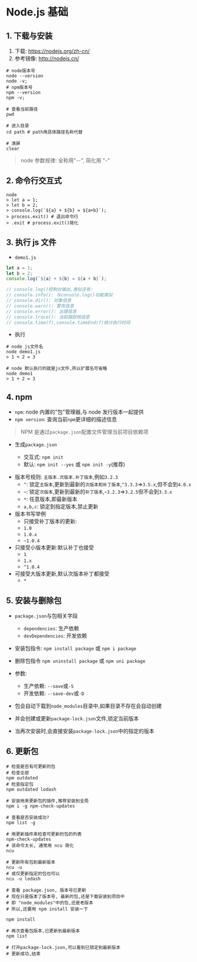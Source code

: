 # Node.js 基础

## 1. 下载与安装

1. 下载: <https://nodejs.org/zh-cn/>
2. 参考镜像: <http://nodejs.cn/>

```shell
# node版本号
node --version
node -v;
# npm版本号
npm --version
npm -v;

# 查看当前路径
pwd

# 进入目录
cd path # path用具体路径名称代替

# 清屏
clear

```

> node 参数规律: 全称用"--", 简化用 "-"

## 2. 命令行交互式

```shell
node
> let a = 1;
> let b = 2;
> console.log(`${a} + ${b} = ${a+b}`);
> process.exit() # 退出命令行
> .exit # process.exit()简化
```

## 3. 执行 js 文件

- `demo1.js`

```js
let a = 1;
let b = 2;
console.log(`${a} + ${b} = ${a + b}`);

// console.log()控制台输出,类似还有:
// console.info(): 与console.log()功能类似
// console.dir(): 对象信息
// console.warn(): 警告信息
// console.error(): 出错信息
// console.trace(): 当前跟踪栈信息
// console.time(f),console.timeEnd(f)统计执行时间
```

- 执行

```shell
# node js文件名
node demo1.js
> 1 + 2 = 3

# node 默认执行的就是js文件,所以扩展名可省略
node demo1
> 1 + 2 = 3
```

## 4. npm

- `npm`: node 内置的"包"管理器,与 node 发行版本一起提供
- `npm version`: 查询当前`npm`更详细的描述信息

> NPM 是通过`package.json`配置文件管理当前项目依赖项

- 生成`package.json`

  - 交互式: `npm init`
  - 默认: `npm init --yes` 或 `npm init -y`(推荐)

<!-- ^4.17.21:
4: 主版本
17: 次版本
21: 补丁/修复 -->

- 版本号规则: `主版本.次版本.补丁版本`,例如`3.2.3`
  - `^`: 锁定`主版本`,更新到最新的`次版本和补丁版本`,`^3.3.3`=>`3.5.x`,但不会到`4.0.x`
  - `~`: 锁定`次版本`,更新到最新的`补丁版本`,`~3.2.3`=>`3.2.5`但不会到`3.3.x`
  - `*`: 任意版本,即最新版本
  - `a,b,c`: 锁定到指定版本,禁止更新
- 版本书写举例
  - 只接受补丁版本的更新:
  - `1.0`
  - `1.0.x`
  - `~1.0.4`
- 只接受小版本更新:默认补丁也接受
  - `1`
  - `1.x`
  - `^1.0.4`
- 可接受大版本更新,默认次版本补丁都接受
  - `*`

## 5. 安装与删除包

- `package.json`与包相关字段

  - `dependencies`: 生产依赖
  - `devDependencies`: 开发依赖

- 安装包指令: `npm install package` 或 `npm i package`
- 删除包指令 `npm uninstall package` 或 `npm uni package`

- 参数:

  - 生产依赖: `--save`或`-S`
  - 开发依赖: `--save-dev`或`-D`

- 包会自动下载到`node_modules`目录中,如果目录不存在会自动创建
- 并会创建或更新`package-lock.json`文件,锁定当前版本
- 当再次安装时,会直接安装`package-lock.json`中的指定的版本

## 6. 更新包

```shell
# 检查是否有可更新的包
# 检查全部
npm outdated
# 检查指定包
npm outdated lodash

# 安装用来更新包的插件,推荐安装到全局
npm i -g npm-check-updates

# 查看是否安装成功?
npm list -g

# 用更新插件来检查可更新的包的列表
npm-check-updates
# 该命令太长, 通常用 ncu 简化
ncu

# 更新所有包到最新版本
ncu -u
# 或仅更新指定的包也可以
ncu -u lodash

# 查看 package.json, 版本号已更新
# 现在只是版本了版本号, 最新的包,还是下载安装到项目中
# 即 "node_modules"中的包,还是老版本
# 所以,还要用 npm install 安装一下

npm install

# 再次查看包版本,已更新到最新版本
npm list

# 打开package-lock.json,可以看到已锁定到最新版本
# 更新成功,结束
```
